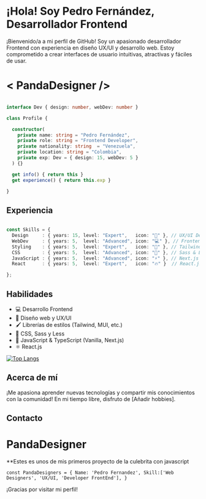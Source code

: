 # ¡Hola! Soy Pedro Fernández, Desarrollador Frontend

¡Bienvenido/a a mi perfil de GitHub! Soy un apasionado desarrollador Frontend con experiencia en diseño UX/UI y desarrollo web. Estoy comprometido a crear interfaces de usuario intuitivas, atractivas y fáciles de usar.

# < PandaDesigner />

```typescript

interface Dev { design: number, webDev: number }

class Profile {

  constructor(
    private name: string = "Pedro Fernández",
    private role: string = "Frontend Developer",
    private nationality: string  = "Venezuela",
    private location: string = "Colombia",
    private exp: Dev = { design: 15, webDev: 5 }
  ) {}

  get info() { return this }
  get experience() { return this.exp }

}

```

## Experiencia

```typescript

const Skills = {
  Design     : { years: 15, level: "Expert",   icon: "🎨" }, // UX/UI Design
  WebDev     : { years: 5,  level: "Advanced", icon: "💻" }, // Frontend
  Styling    : { years: 5,  level: "Expert",   icon: "🚀" }, // Tailwind & MUI
  CSS        : { years: 5,  level: "Advanced", icon: "🌟" }, // Sass & Less
  JavaScript : { years: 5,  level: "Advanced", icon: "⚡" }, // Next.js & TypeScript
  React      : { years: 5,  level: "Expert",   icon: "🔥" }  // React.js & TypeScript

};

```

## Habilidades

- 💻 Desarrollo Frontend
- 🎨 Diseño web y UX/UI
- 🖌️ Librerías de estilos (Tailwind, MUI, etc.)
- 🎨 CSS, Sass y Less
- 🚀 JavaScript & TypeScript (Vanilla, Next.js)
- ⚛️ React.js

 [![Top Langs](https://github-readme-stats.vercel.app/api/top-langs/?username=PandaDesigner&layout=compact&theme=radical)](https://github.com/anuraghazra/github-readme-stats)

## Acerca de mí

¡Me apasiona aprender nuevas tecnologías y compartir mis conocimientos con la comunidad! En mi tiempo libre, disfruto de [Añadir hobbies].

## Contacto

 # PandaDesigner
**Estes es unos de mis primeros proyecto de la culebrita con javascript 

``
const PandaDesigners = {
Name: 'Pedro Fernandez',
Skill:['Web Designers', 'UX/UI, 'Developer FrontEnd'],
}
``

¡Gracias por visitar mi perfil!
